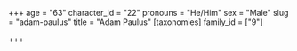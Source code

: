 +++
age = "63"
character_id = "22"
pronouns = "He/Him"
sex = "Male"
slug = "adam-paulus"
title = "Adam Paulus"
[taxonomies]
family_id = ["9"]

+++


